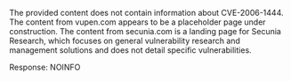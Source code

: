 The provided content does not contain information about CVE-2006-1444. The content from vupen.com appears to be a placeholder page under construction. The content from secunia.com is a landing page for Secunia Research, which focuses on general vulnerability research and management solutions and does not detail specific vulnerabilities.

Response: NOINFO